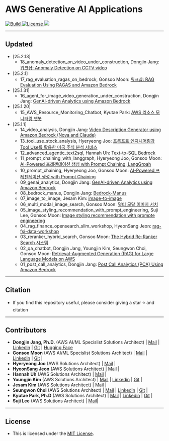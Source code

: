 <h1 align="left"><b>AWS Generative AI Applications</b></h1>
<p align="left">
    <a href="https://github.com/aws-samples">
            <img alt="Build" src="https://img.shields.io/badge/Contribution-Welcome-blue">
    </a>
    <a href="https://github.com/aws-samples/aws-ai-ml-workshop-kr/blob/master/LICENSE">
        <img alt="License" src="https://img.shields.io/badge/LICENSE-MIT-green">
    </a>
    <a href="https://hits.seeyoufarm.com"><img src="https://hits.seeyoufarm.com/api/count/incr/badge.svg?url=https%3A%2F%2Fgithub.com%2Faws-samples%2Faws-ai-ml-workshop-kr%2Ftree%2Fmaster%2Fgenai%2Faws-gen-ai-kr%2F20_applications&count_bg=%2379C83D&title_bg=%23555555&icon=&icon_color=%23E7E7E7&title=hits&edge_flat=false"/></a>
</p>



- - -

## <div id="Contents">**Updated**</div>
- [25.2.13]
    - 18_anomaly_detection_on_video_under_construction, Dongjin Jang: [워크샵: Anomaly Detection on CCTV video](https://github.com/aws-samples/aws-ai-ml-workshop-kr/tree/master/genai/aws-gen-ai-kr/20_applications/18_anomaly_detection_on_video_under_construction)
- [25.2.1]
    - 17_rag_evaluation_ragas_on_bedrock, Gonsoo Moon: [워크샵: RAG Evaluation Using RAGAS and Amazon Bedrock](https://github.com/aws-samples/aws-ai-ml-workshop-kr/tree/master/genai/aws-gen-ai-kr/20_applications/17_rag_evaluation_ragas_on_bedrock)
- [25.1.31]
    - 16_agent_for_image_video_generation_under_construction, Dongjin Jang: [GenAI-driven Analytics using Amazon Bedrock](https://github.com/aws-samples/aws-ai-ml-workshop-kr/tree/master/genai/aws-gen-ai-kr/20_applications/16_agent_for_image_video_generation_under_construction)
- [25.1.20]
    - 15_AWS_Resource_Monitoring_Chatbot, Kyutae Park: [AWS 리소스 모니터링 챗봇](https://github.com/aws-samples/aws-ai-ml-workshop-kr/tree/master/genai/aws-gen-ai-kr/20_applications/15_AWS_Resource_Monitoring_Chatbot)
- [25.1.1]
    - 14_video_analysis, Dongjin Jang: [Video Description Generator using Amazon Bedrock (Nova and Claude)](https://github.com/aws-samples/aws-ai-ml-workshop-kr/tree/master/genai/aws-gen-ai-kr/20_applications/14_video_analysis)
    - 13_tool_use_stock_analysis, Hyeryeong Joo: [프롬프트 엔지니어링과 Tool Use를 활용한 미국 주식 분석 서비스](https://github.com/aws-samples/aws-ai-ml-workshop-kr/tree/master/genai/aws-gen-ai-kr/20_applications/13_tool_use_stock_analysis)
    - 12_advanced_agentic_text2sql, Hannah Uh: [Text-to-SQL Bedrock](https://github.com/aws-samples/aws-ai-ml-workshop-kr/tree/master/genai/aws-gen-ai-kr/20_applications/12_advanced_agentic_text2sql)    
    - 11_prompt_chaining_with_langgraph, Hyeryeong Joo, Gonsoo Moon: [AI-Powered 프레젠테이션 생성 with Prompt Chaining, LangGrpah](https://github.com/aws-samples/aws-ai-ml-workshop-kr/tree/master/genai/aws-gen-ai-kr/20_applications/11_prompt_chaining_with_langgraph/langgraph)        
    - 10_prompt_chaining, Hyeryeong Joo, Gonsoo Moon: [AI-Powered 프레젠테이션 생성 with Prompt Chaining](https://github.com/aws-samples/aws-ai-ml-workshop-kr/tree/master/genai/aws-gen-ai-kr/20_applications/10_prompt_chaining)            
    - 09_genai_analytics, Dongjin Jang: [GenAI-driven Analytics using Amazon Bedrock](https://github.com/aws-samples/aws-ai-ml-workshop-kr/tree/master/genai/aws-gen-ai-kr/20_applications/09_genai_analytics)                
    - 08_bedrock_manus, Dongjin Jang: [Bedrock-Manus](https://github.com/aws-samples/aws-ai-ml-workshop-kr/tree/master/genai/aws-gen-ai-kr/20_applications/08_bedrock_manus)                    
    - 07_image_to_image, Jesam Kim: [image-to-image](https://github.com/aws-samples/aws-ai-ml-workshop-kr/tree/master/genai/aws-gen-ai-kr/20_applications/07_image_to_image)                        
    - 06_multi_modal_image_search, Gonsoo Moon: [멀티 모달 이미지 서치](https://github.com/aws-samples/aws-ai-ml-workshop-kr/tree/master/genai/aws-gen-ai-kr/20_applications/06_multi_modal_image_search)    
    - 05_image_styling_recommendation_with_prompt_engineering, Suji Lee, Gonsoo Moon: [Image styling recommendation with prompte engineering](https://github.com/aws-samples/aws-ai-ml-workshop-kr/tree/master/genai/aws-gen-ai-kr/20_applications/05_image_styling_recommendation_with_prompt_engineering)    
    - 04_rag_finance_opensearch_sllm_workshop, HyeonSang Jeon: [rag-fsi-data-workshop](https://github.com/aws-samples/aws-ai-ml-workshop-kr/tree/master/genai/aws-gen-ai-kr/20_applications/04_rag_finance_opensearch_sllm_workshop)    
    - 03_reranker_hybrid_search, Gonsoo Moon: [The Hybrid Re-Ranker Search 시스템](https://github.com/aws-samples/aws-ai-ml-workshop-kr/tree/master/genai/aws-gen-ai-kr/20_applications/03_reranker_hybrid_search)    
    - 02_qa_chatbot, Dongjin Jang, Youngjin Kim, Seungwon Choi, Gonsoo Moon: [Retrieval-Augmented Generation (RAG) for Large Language Models on AWS](https://github.com/aws-samples/aws-ai-ml-workshop-kr/tree/master/genai/aws-gen-ai-kr/20_applications/02_qa_chatbot)        
    - 01_post_call_analytics, Dongjin Jang: [Post Call Analytics (PCA) Using Amazon Bedrock](https://github.com/aws-samples/aws-ai-ml-workshop-kr/blob/master/genai/aws-gen-ai-kr/20_applications/01_post_call_analytics/01_post-call-analytics-ko-with-stt.ipynb)            

- - -

## <div id="Citation">**Citation**</div>
- <span style="#FF69B4;"> If you find this repository useful, please consider giving a star ⭐ and citation</span>

- - -

## <div id="Contributors">**Contributors**</div>
- <span style="#FF69B4;"> **Dongjin Jang, Ph.D.** (AWS AI/ML Specislist Solutions Architect) | [Mail](mailto:dongjinj@amazon.com) | [Linkedin](https://www.linkedin.com/in/dongjin-jang-kr/) | [Git](https://github.com/dongjin-ml) | [Hugging Face](https://huggingface.co/Dongjin-kr)</span>
- <span style="#FF69B4;"> **Gonsoo Moon** (AWS AI/ML Specislist Solutions Architect) | [Mail](mailto:moongons@amazon.com) | [Linkedin](https://www.linkedin.com/in/gonsoomoon/) | [Git](https://github.com/gonsoomoon-ml) | </span>
- <span style="#FF69B4;"> **Hyeryeong Joo** (AWS Solutions Architect) | [Mail](mailto:joohyery@amazon.com) |</span>
- <span style="#FF69B4;"> **HyeonSang Jeon** (AWS Solutions Architect) | [Mail](mailto:hsjeon@amazon.com) |</span>
- <span style="#FF69B4;"> **Hannah Uh** (AWS Solutions Architect) | [Mail](mailto:hannahuh@amazon.com) |</span>
- <span style="#FF69B4;"> **Youngjin Kim** (AWS Solutions Architect) | [Mail](mailto:youngjik@amazon.com) | [Linkedin](https://www.linkedin.com/in/zerojin/) | [Git](https://github.com/comeddy) | </span>
- <span style="#FF69B4;"> **Jesam Kim** (AWS Solutions Architect) | [Mail](mailto:jesamkim@amazon.com) | </span>
- <span style="#FF69B4;"> **Seungwon Choi** (AWS Solutions Architect) | [Mail](mailto:piepiesw@amazon.com) | [Linkedin](https://www.linkedin.com/in/seungwon-choi-8a74a6210/) | [Git](https://github.com/seungwon2) | </span>
- <span style="#FF69B4;"> **Kyutae Park, Ph.D** (AWS Solutions Architect) | [Mail](mailto:kyutae@amazon.com) | [Linkedin](https://www.linkedin.com/in/ren-ai-ssance/) | [Git](https://github.com/ren-ai-ssance) | </span>
- <span style="#FF69B4;"> **Suji Lee** (AWS Solutions Architect) | [Mail](mailto:awsjlee@amazon.com)| </span>
- - -

## <div id="License">**License**</div>
- <span style="#FF69B4;"> This is licensed under the [MIT License](https://github.com/aws-samples/aws-ai-ml-workshop-kr/blob/master/LICENSE). </span>
